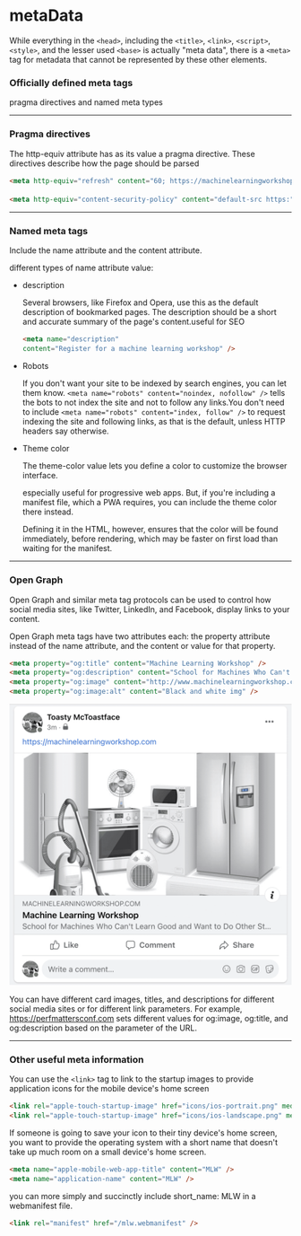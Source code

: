 # metaData
 While everything in the `<head>`, including the `<title>`, `<link>`, `<script>`, `<style>`, and the lesser used `<base>` is actually "meta data", there is a `<meta>` tag for metadata that cannot be represented by these other elements.

 ### Officially defined meta tags
 pragma directives and named meta types

 ----

 ### Pragma directives 
 The http-equiv attribute has as its value a pragma directive. These directives describe how the page should be parsed
 ```html
 <meta http-equiv="refresh" content="60; https://machinelearningworkshop.com/regTimeout" />

 <meta http-equiv="content-security-policy" content="default-src https:" />
 ```

 ----

 ### Named meta tags
Include the name attribute and the content attribute.

different types of name attribute value:

- description

    Several browsers, like Firefox and Opera, use this as the default description of bookmarked pages. The description should be a short and accurate summary of the page's content.useful for SEO
    ```html
    <meta name="description"
    content="Register for a machine learning workshop" />
    ```

- Robots

    If you don't want your site to be indexed by search engines, you can let them know. `<meta name="robots" content="noindex, nofollow" />` tells the bots to not index the site and not to follow any links.You don't need to include `<meta name="robots" content="index, follow" />` to request indexing the site and following links, as that is the default, unless HTTP headers say otherwise.

- Theme color

    The theme-color value lets you define a color to customize the browser interface.

    especially useful for progressive web apps. But, if you're including a manifest file, which a PWA requires, you can include the theme color there instead.

    Defining it in the HTML, however, ensures that the color will be found immediately, before rendering, which may be faster on first load than waiting for the manifest.

---

### Open Graph
Open Graph and similar meta tag protocols can be used to control how social media sites, like Twitter, LinkedIn, and Facebook, display links to your content.

Open Graph meta tags have two attributes each: the property attribute instead of the name attribute, and the content or value for that property.

```html
<meta property="og:title" content="Machine Learning Workshop" />
<meta property="og:description" content="School for Machines Who Can't Learn Good and Want to Do Other Stuff Good Too" />
<meta property="og:image" content="http://www.machinelearningworkshop.com/image/all.png" />
<meta property="og:image:alt" content="Black and white img" />
```
![alt text](images/image-3.png)

You can have different card images, titles, and descriptions for different social media sites or for different link parameters. For example, https://perfmattersconf.com sets different values for og:image, og:title, and og:description based on the parameter of the URL.

----

### Other useful meta information
You can use the `<link>` tag to link to the startup images to provide application icons for the mobile device's home screen
```html
<link rel="apple-touch-startup-image" href="icons/ios-portrait.png" media="orientation: portrait" />
<link rel="apple-touch-startup-image" href="icons/ios-landscape.png" media="orientation: landscape" />
```

If someone is going to save your icon to their tiny device's home screen, you want to provide the operating system with a short name that doesn't take up much room on a small device's home screen.
```html
<meta name="apple-mobile-web-app-title" content="MLW" />
<meta name="application-name" content="MLW" />
```

you can more simply and succinctly include short_name: MLW in a webmanifest file.
```html
<link rel="manifest" href="/mlw.webmanifest" />
```
 